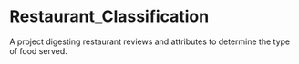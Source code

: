 # Restaurant_Classification
A project digesting restaurant reviews and attributes to determine the type of food served. 
